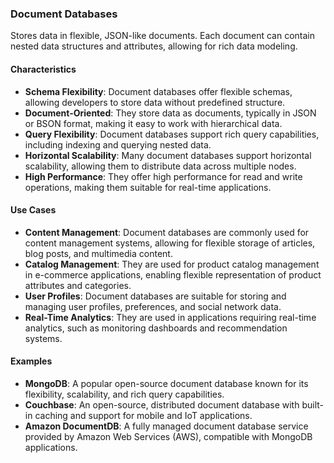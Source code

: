 ### Document Databases

Stores data in flexible, JSON-like documents. Each document can contain nested data structures and attributes, allowing for rich data modeling.

#### Characteristics
- **Schema Flexibility**: Document databases offer flexible schemas, allowing developers to store data without predefined structure.
- **Document-Oriented**: They store data as documents, typically in JSON or BSON format, making it easy to work with hierarchical data.
- **Query Flexibility**: Document databases support rich query capabilities, including indexing and querying nested data.
- **Horizontal Scalability**: Many document databases support horizontal scalability, allowing them to distribute data across multiple nodes.
- **High Performance**: They offer high performance for read and write operations, making them suitable for real-time applications.

#### Use Cases
- **Content Management**: Document databases are commonly used for content management systems, allowing for flexible storage of articles, blog posts, and multimedia content.
- **Catalog Management**: They are used for product catalog management in e-commerce applications, enabling flexible representation of product attributes and categories.
- **User Profiles**: Document databases are suitable for storing and managing user profiles, preferences, and social network data.
- **Real-Time Analytics**: They are used in applications requiring real-time analytics, such as monitoring dashboards and recommendation systems.

#### Examples
- **MongoDB**: A popular open-source document database known for its flexibility, scalability, and rich query capabilities.
- **Couchbase**: An open-source, distributed document database with built-in caching and support for mobile and IoT applications.
- **Amazon DocumentDB**: A fully managed document database service provided by Amazon Web Services (AWS), compatible with MongoDB applications.
